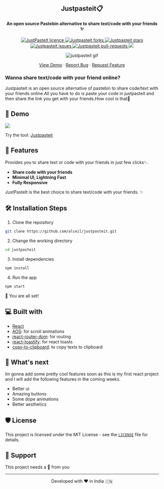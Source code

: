 
<h2 align="center">Justpasteit📋</h1>
<h4 align="center">An open source Pastebin alternative to share text/code with your friends ✨️</h4>

<p align="center">
<a href="https://github.com/alceil/justpasteit/blob/master/LICENSE" target="blank">
<img src="https://img.shields.io/github/license/saviomartin/gradientking?style=flat-square" alt="JustPasteIt licence" />
</a>
<a href="https://github.com/alceil/justpasteit/fork" target="blank">
<img src="https://img.shields.io/github/forks/alceil/justpasteit?style=flat-square" alt="Justpasteit forks"/>
</a>
<a href="https://github.com/alceil/justpasteit/stargazers" target="blank">
<img src="https://img.shields.io/github/stars/alceil/justpasteit?style=flat-square" alt="Justpasteit stars"/>
</a>
<a href="https://github.com/alceil/justpasteit/issues" target="blank">
<img src="https://img.shields.io/github/issues/alceil/justpasteit?style=flat-square" alt="Justpasteit issues"/>
</a>
<a href="https://github.com/alceil/justpasteit/pulls" target="blank">
<img src="https://img.shields.io/github/issues-pr/alceil/justpasteit?style=flat-square" alt="Justpasteit pull-requests"/>
</a>
<a href="https://twitter.com/intent/tweet?text=Check%20out%20justpasteit.herokuapp.com%20by%20@ashishthomas6%E2%9A%A1%EF%B8%8F%0D%0A%0AShare%20your%20code%20with%20your%20friends%20%F0%9F%99%8E%20in%20just%20few%20clicks%20Give%20it%20a%20try!%20You%27ll%20love%20it!%20%F0%9F%94%A5%0D%0A%0A%23DEVCommunity%20%23100DaysOfCode%20%23javascript"><img src="https://img.shields.io/twitter/url?label=Share%20on%20Twitter&style=social&url=https%3A%2F%2Fgithub.com%2Falceil%2Fjustpasteit"></a>

</p>

<p align="center"><img src="https://user-images.githubusercontent.com/47685349/134797714-f558367b-1f53-45e4-9158-7e8b7ec8434e.gif" alt="justpasteit gif" /></p>

<p align="center">
    <a href="https://justpasteit.herokuapp.com/" target="blank">View Demo</a>
    ·
    <a href="https://github.com/alceil/justpasteit/issues/new/choose">Report Bug</a>
    ·
    <a href="https://github.com/alceil/justpasteit/issues/new/choose">Request Feature</a>
</p>

### Wanna share text/code with your friend online?

Justpasteit is an open source alternative of pastebin to share code/text with your friends online.All you have to do is paste your code in justpasteit and then share the link you get with your friends.How cool is that🙌


## 🚀 Demo

<a href="https://justpasteit.herokuapp.com/" target="blank">
<img src="https://user-images.githubusercontent.com/47685349/134796533-82688a00-52d8-43da-ae8c-7b57dcf7b6bb.png" />
</a>

Try the tool: [Justpasteit](https://justpasteit.herokuapp.com/)

## 🧐 Features

Provides you to share text or code with your friends in just few clicks✨️.

- **Share code with your friends**
- **Minimal UI, Lightning Fast**
- **Fully Responsive**

JustPasteIt is the best choice to share text/code with your friends. ✨️

## 🛠️ Installation Steps

1. Clone the repository

```bash
git clone https://github.com/alceil/justpasteit.git
```

2. Change the working directory

```bash
cd justpasteit
```

3. Install dependencies

```bash
npm install
```

4. Run the app

```bash
npm start
```

🌟 You are all set!

## 💻 Built with

- [React](https://reactjs.org/)
- [AOS](https://michalsnik.github.io/aos/): for scroll animations
- [react-router-dom](https://reactrouter.com/web/guides/quick-start): for routing
- [react-toastify](https://www.npmjs.com/package/react-toastify): for react toasts
- [copy-to-clipboard](https://www.npmjs.com/package/copy-to-clipboard): to copy texts to clipboard

## 🌈 What's next

Im gonna add some pretty cool features soon as this is my first react project and I will add the following features in the coming weeks.

- Better ui
- Amazing buttons
- Some dope animations
- Better aesthetics

## 🛡️ License

This project is licensed under the MIT License - see the [`LICENSE`](LICENSE) file for details.

## 🙏 Support

This project needs a 🌟 from you

<hr>
<p align="center">
Developed with ❤️ in India 🇮🇳 
</p>

